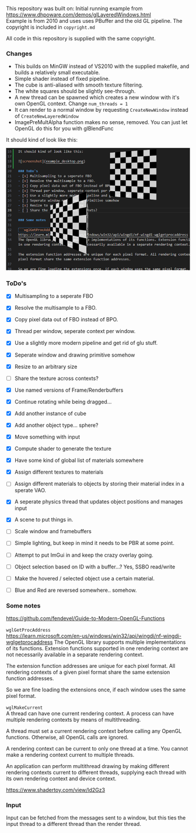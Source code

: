 This repository was built on:
Initial running example from https://www.dhpoware.com/demos/glLayeredWindows.html<br>
Example is from 2010 and uses uses PBuffer and the old GL pipeline.
The copyright is included in `copyright.md`

All code in this repository is supplied with the same copyright.

### Changes
- This builds on MinGW instead of VS2010 with the supplied makefile, and builds a relatively small executable.
- Simple shader instead of fixed pipeline.
- The cube is anti-aliased with smooth texture filtering.
- The white squares should be slightly see-through.
- A new thread can be spawned which creates a new window with it's own OpenGL context. Change `num_threads = 1`
- It can render to a normal window by requesting `CreateNewWindow` instead of `CreateNewLayeredWindow`
- ImagePreMultAlpha function makes no sense, removed. You can just let OpenGL do this for you with glBlendFunc

It should kind of look like this:

![screenshot](example_desktop.png)

### ToDo's
- [x] Multisampling to a seperate FBO
- [x] Resolve the multisample to a FBO.
- [x] Copy pixel data out of FBO instead of BPO.
- [x] Thread per window, seperate context per window.
- [x] Use a slightly more modern pipeline and get rid of glu stuff.
- [x] Seperate window and drawing primitive somehow
- [x] Resize to an arbitrary size
- [ ] Share the texture across contexts?
- [x] Use named versions of Frame/Renderbuffers
- [x] Continue rotating while being dragged...
- [x] Add another instance of cube
- [x] Add another object type... sphere?
- [x] Move something with input
- [x] Compute shader to generate the texture
- [x] Have some kind of global list of materials somewhere
- [x] Assign different textures to materials
- [ ] Assign different materials to objects by storing their material index in a sperate VAO.
- [x] A seperate physics thread that updates object positions and manages input
- [x] A scene to put things in.
- [ ] Scale window and framebuffers
- [ ] Simple lighting, but keep in mind it needs to be PBR at some point.
- [ ] Attempt to put ImGui in and keep the crazy overlay going.
- [ ] Object selection based on ID with a buffer...? Yes, SSBO read/write
- [ ] Make the hovered / selected object use a certain material.
- [ ] Blue and Red are reversed somewhere.. somehow.


### Some notes

https://github.com/fendevel/Guide-to-Modern-OpenGL-Functions

```wglGetProcAddress```<br>
https://learn.microsoft.com/en-us/windows/win32/api/wingdi/nf-wingdi-wglgetprocaddress
The OpenGL library supports multiple implementations of its functions. Extension functions supported in one rendering context are not necessarily available in a separate rendering context.

The extension function addresses are unique for each pixel format. All rendering contexts of a given pixel format share the same extension function addresses.

So we are fine loading the extensions once, if each window uses the same pixel format.

```wglMakeCurrent```<br>
A thread can have one current rendering context. A process can have multiple rendering contexts by means of multithreading.

A thread must set a current rendering context before calling any OpenGL functions. Otherwise, all OpenGL calls are ignored.

A rendering context can be current to only one thread at a time. You cannot make a rendering context current to multiple threads.

An application can perform multithread drawing by making different rendering contexts current to different threads, supplying each thread with its own rendering context and device context.

https://www.shadertoy.com/view/ld2Gz3

### Input
Input can be fetched from the messages sent to a window, but this ties the input thread to a different thread than the render thread.
